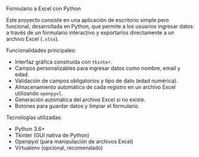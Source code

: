 Formulario a Excel con Python

Este proyecto consiste en una aplicación de escritorio simple pero funcional, 
desarrollada en Python, que permite a los usuarios ingresar datos a través de 
un formulario interactivo y exportarlos directamente a un archivo Excel (`.xlsx`).

Funcionalidades principales:
- Interfaz gráfica construida con `tkinter`.
- Campos personalizables para ingresar datos como nombre, email y edad.
- Validación de campos obligatorios y tipo de dato (edad numérica).
- Almacenamiento automático de cada registro en un archivo Excel utilizando `openpyxl`.
- Generación automática del archivo Excel si no existe.
- Botones para guardar datos y limpiar el formulario.

Tecnologías utilizadas:
- Python 3.6+
- Tkinter (GUI nativa de Python)
- Openpyxl (para manipulación de archivos Excel)
- Virtualenv (opcional, recomendado)
